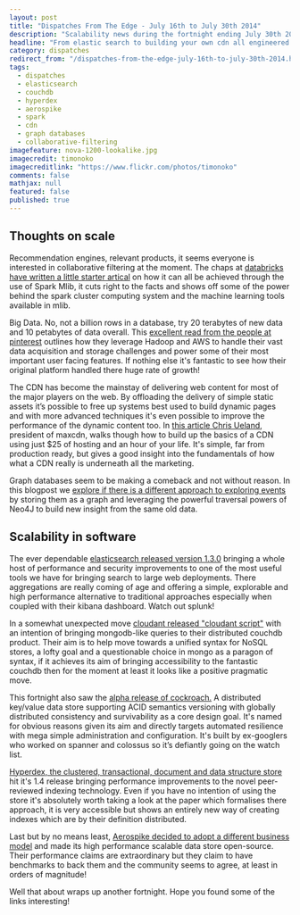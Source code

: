 ```yaml
---
layout: post
title: "Dispatches From The Edge - July 16th to July 30th 2014"
description: "Scalability news during the fortnight ending July 30th 2014"
headline: "From elastic search to building your own cdn all engineered for growth."
category: dispatches
redirect_from: "/dispatches-from-the-edge-july-16th-to-july-30th-2014.html"
tags: 
  - dispatches
  - elasticsearch
  - couchdb
  - hyperdex
  - aerospike
  - spark
  - cdn
  - graph databases
  - collaborative-filtering
imagefeature: nova-1200-lookalike.jpg
imagecredit: timonoko
imagecreditlink: "https://www.flickr.com/photos/timonoko"
comments: false
mathjax: null
featured: false
published: true
---
```


## Thoughts on scale ##

Recommendation engines, relevant products, it seems everyone is interested in collaborative filtering at the moment. The chaps at [databricks have written a little starter artical](http://databricks.com/blog/2014/07/23/scalable-collaborative-filtering-with-spark-mllib.html "collaborative filtering in mlib") on how it can all be achieved through the use of Spark Mlib, it cuts right to the facts and shows off some of the power behind the spark cluster computing system and the machine learning tools available in mlib.

Big Data. No, not a billion rows in a database, try 20 terabytes of new data and 10 petabytes of data overall. This [excellent read from the people at pinterest](http://engineering.pinterest.com/post/92742371919/powering-big-data-at-pinterest "big data at pinterest") outlines how they leverage Hadoop and AWS to handle their vast data acquisition and storage challenges and power some of their most important user facing features. If nothing else it's fantastic to see how their original platform handled there huge rate of growth!

The CDN has become the mainstay of delivering web content for most of the major players on the web. By offloading the delivery of simple static assets it’s possible to free up systems best used to build dynamic pages and with more advanced techniques it's even possible to improve the performance of the dynamic content too. In [this article Chris Ueland](http://www.scalescale.com/rolling-your-own-cdn-build-a-3-continent-cdn-for-25-in-1-hour "build your own cdn"), president of maxcdn, walks though how to build up the basics of a CDN using just $25 of hosting and an hour of your life. It's simple, far from production ready, but gives a good insight into the fundamentals of how what a CDN really is underneath all the marketing.

Graph databases seem to be making a comeback and not without reason. In this blogpost we [explore if there is a different approach to exploring events](http://snowplowanalytics.com/blog/2014/07/28/explorations-in-analyzing-web-event-data-in-graph-databases "web events in a graph database") by storing them as a graph and leveraging the powerful traversal powers of Neo4J to build new insight from the same old data.

## Scalability in software ##

The ever dependable [elasticsearch released version 1.3.0](http://www.elasticsearch.org/blog/elasticsearch-1-3-0-released "elasticsearch released version 1.3.0")  bringing a whole host of performance and security improvements to one of the most useful tools we have for bringing search to large web deployments. There aggregations are really coming of age and offering a simple, explorable and high performance alternative to traditional approaches especially when coupled with their kibana dashboard. Watch out splunk!

In a somewhat unexpected move [cloudant released "cloudant script"](https://cloudant.com/blog/couchdb-and-mongodb-let-our-query-apis-combine "cloudant released cloudant script") with an intention of bringing mongodb-like queries to their distributed couchdb product. Their aim is to help move towards a unified syntax for NoSQL stores, a lofty goal and a questionable choice in mongo as a paragon of syntax, if it achieves its aim of bringing accessibility to the fantastic couchdb then for the moment at least it looks like a positive pragmatic move.

This fortnight also saw the [alpha release of cockroach.](https://github.com/cockroachdb/cockroach "alpha release of cockroach.") A distributed key/value data store supporting ACID semantics versioning with globally distributed consistency and survivability as a core design goal. It's named for obvious reasons given its aim and directly targets automated resilience with mega simple administration and configuration. It's built by ex-googlers who worked on spanner and colossus so it’s defiantly going on the watch list.

[Hyperdex, the clustered, transactional, document and data structure store](http://hyperdex.org/NEWS/ "Hyperdex, the clustered, transactional, document and data structure store") hit it's 1.4 release bringing performance improvements to the novel peer-reviewed indexing technology. Even if you have no intention of using the store it's absolutely worth taking a look at the paper which formalises there approach, it is very accessible but shows an entirely new way of creating indexes which are by their definition distributed.

Last but by no means least, [Aerospike decided to adopt a different business model](http://www.aerospike.com/blog/entrepreneurs-break-all-the-rules-aerospike-goes-open-source "Aerospike decided to adopt a different business model") and made its high performance scalable data store open-source. Their performance claims are extraordinary but they claim to have benchmarks to back them and the community seems to agree, at least in orders of magnitude!

Well that about wraps up another fortnight. Hope you found some of the links interesting!